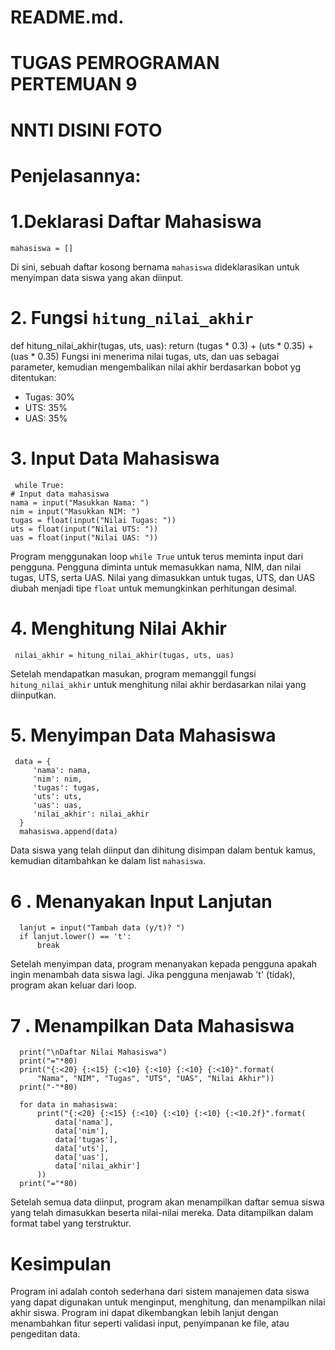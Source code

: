 # README.md.
# TUGAS PEMROGRAMAN PERTEMUAN 9
# NNTI DISINI FOTO

# Penjelasannya:
# 1.Deklarasi Daftar Mahasiswa
    mahasiswa = []
Di sini, sebuah daftar kosong bernama `mahasiswa` dideklarasikan untuk menyimpan data siswa yang akan diinput.

# 2. Fungsi `hitung_nilai_akhir`
   def hitung_nilai_akhir(tugas, uts, uas):
   return (tugas * 0.3) + (uts * 0.35) + (uas * 0.35)
Fungsi ini menerima nilai tugas, uts, dan uas sebagai parameter, kemudian mengembalikan nilai akhir berdasarkan bobot yg ditentukan:
   - Tugas: 30%
   - UTS: 35%
   - UAS: 35%

# 3. Input Data Mahasiswa
     while True:
    # Input data mahasiswa
    nama = input("Masukkan Nama: ")
    nim = input("Masukkan NIM: ")
    tugas = float(input("Nilai Tugas: "))
    uts = float(input("Nilai UTS: "))
    uas = float(input("Nilai UAS: "))

  Program menggunakan loop `while True` untuk terus meminta input dari pengguna. Pengguna diminta untuk memasukkan nama, NIM, dan nilai tugas, UTS, serta UAS. Nilai yang dimasukkan untuk tugas, UTS, dan UAS diubah menjadi tipe `float` untuk memungkinkan perhitungan desimal.

# 4. Menghitung Nilai Akhir
     nilai_akhir = hitung_nilai_akhir(tugas, uts, uas)
Setelah mendapatkan masukan, program memanggil fungsi `hitung_nilai_akhir` untuk menghitung nilai akhir berdasarkan nilai yang diinputkan.

# 5. Menyimpan Data Mahasiswa
     data = {
         'nama': nama,
         'nim': nim,
         'tugas': tugas,
         'uts': uts,
         'uas': uas,
         'nilai_akhir': nilai_akhir
      }
      mahasiswa.append(data)
Data siswa yang telah diinput dan dihitung disimpan dalam bentuk kamus, kemudian ditambahkan ke dalam list `mahasiswa`.

# 6 . Menanyakan Input Lanjutan
      lanjut = input("Tambah data (y/t)? ")
      if lanjut.lower() == 't':
          break
Setelah menyimpan data, program menanyakan kepada pengguna apakah ingin menambah data siswa lagi. Jika pengguna menjawab 't' (tidak), program akan keluar dari loop.

# 7 . Menampilkan Data Mahasiswa
      print("\nDaftar Nilai Mahasiswa")
      print("="*80)
      print("{:<20} {:<15} {:<10} {:<10} {:<10} {:<10}".format(
          "Nama", "NIM", "Tugas", "UTS", "UAS", "Nilai Akhir"))
      print("-"*80)

      for data in mahasiswa:
          print("{:<20} {:<15} {:<10} {:<10} {:<10} {:<10.2f}".format(
              data['nama'],
              data['nim'],
              data['tugas'],
              data['uts'],
              data['uas'],
              data['nilai_akhir']
          ))
      print("="*80)
Setelah semua data diinput, program akan menampilkan daftar semua siswa yang telah dimasukkan beserta nilai-nilai mereka. Data ditampilkan dalam format tabel yang terstruktur.

# Kesimpulan
Program ini adalah contoh sederhana dari sistem manajemen data siswa yang dapat digunakan untuk menginput, menghitung, dan menampilkan nilai akhir siswa. Program ini dapat dikembangkan lebih lanjut dengan menambahkan fitur seperti validasi input, penyimpanan ke file, atau pengeditan data.
